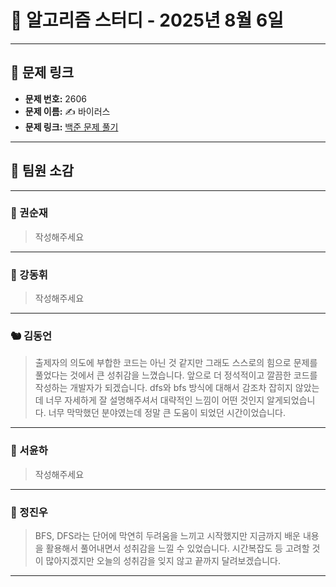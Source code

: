 # 📘 알고리즘 스터디 - 2025년 8월 6일

---

## 🔗 문제 링크

- **문제 번호:** 2606
- **문제 이름:** ✍️ 바이러스
- **문제 링크:** [백준 문제 풀기](https://www.acmicpc.net/problem/2606)

---

## 💬 팀원 소감

---

### 🐥 권순재

> 작성해주세요

---

### 🐰 강동휘

> 작성해주세요
---

### 🐿️ 김동언

> 출제자의 의도에 부합한 코드는 아닌 것 같지만 그래도 스스로의 힘으로 문제를 풀었다는 것에서 큰 성취감을 느꼈습니다. 앞으로 더 정석적이고 깔끔한 코드를 작성하는 개발자가 되겠습니다. dfs와 bfs 방식에 대해서 감조차 잡히지 않았는데 너무 자세하게 잘 설명해주셔서 대략적인 느낌이 어떤 것인지 알게되었습니다. 너무 막막했던 분야였는데 정말 큰 도움이 되었던 시간이었습니다.

---

### 🦊 서윤하

> 작성해주세요

---

### 🐳 정진우

> BFS, DFS라는 단어에 막연히 두려움을 느끼고 시작했지만 지금까지 배운 내용을 활용해서 풀어내면서 성취감을 느낄 수 있었습니다. 시간복잡도 등 고려할 것이 많아지겠지만 오늘의 성취감을 잊지 않고 끝까지 달려보겠습니다.

---


